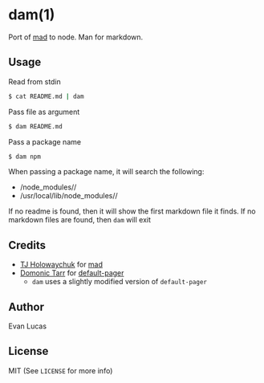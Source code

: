 # dam(1)

Port of [mad](https://github.com/visionmedia/mad) to node. Man for markdown.

## Usage

Read from stdin

```bash
$ cat README.md | dam
```

Pass file as argument

```bash
$ dam README.md
```

Pass a package name

```bash
$ dam npm
```

When passing a package name, it will search the following:

- <pwd>/node_modules/<package>/<readme>
- /usr/local/lib/node_modules/<package>/<readme>

If no readme is found, then it will show the first markdown file it finds. If no markdown files are found, then `dam` will exit 

## Credits

- [TJ Holowaychuk](https://github.com/visionmedia) for [mad](https://github.com/visionmedia/mad)
- [Domonic Tarr](https://github.com/dominictarr) for [default-pager](https://github.com/dominictarr/default-pager)
  - `dam` uses a slightly modified version of `default-pager`

## Author

Evan Lucas

## License

MIT (See `LICENSE` for more info)
